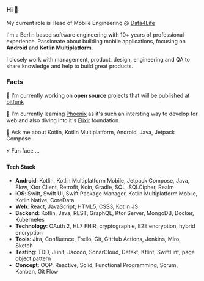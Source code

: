 ### Hi 👋

My current role is Head of Mobile Engineering @ [Data4Life](https://www.data4life.care/)

I'm a Berlin based software engineering with 10+ years of professional experience. Passionate about building mobile applications, focusing on **Android** and **Kotlin Multiplatform**.

I closely work with management, product, design, engineering and QA to share knowledge and help to build great products.

### Facts

🔭 I’m currently working on **open source** projects that will be published at [bitfunk](https://github.com/bitfunk)

🌱 I’m currently learning [Phoenix](https://www.phoenixframework.org/) as it's such an intersting way to develop for web and also diving into it's [Elixir](https://elixir-lang.org/) foundation.

💬 Ask me about Kotlin, Kotlin Multiplatform, Android, Java, Jetpack Compose

⚡ Fun fact: ...

#### Tech Stack

- **Android**: Kotlin, Kotlin Multiplatform Mobile, Jetpack Compose, Java, Flow, Ktor Client, Retrofit, Koin, Gradle, SQL, SQLCipher, Realm
- **iOS**: Swift, Swift UI, Swift Package Manager, Kotlin Multiplatform Mobile, Kotlin Native, CoreData
- **Web**: React, JavaScript, HTML5, CSS3, Kotlin JS
- **Backend**: Kotlin, Java, REST, GraphQL, Ktor Server, MongoDB, Docker, Kubernetes
- **Technology**: OAuth 2, HL7 FHIR, cryptographie, E2E encryption, hybrid encryption
- **Tools**: Jira, Confluence, Trello, Git, GitHub Actions, Jenkins, Miro, Sketch
- **Testing**: TDD, Junit, Jacoco, SonarCloud, Detekt, Ktlint, SwiftLint, page object pattern
- **Concept**: OOP, Reactive, Solid, Functional Programming, Scrum, Kanban, Git Flow
